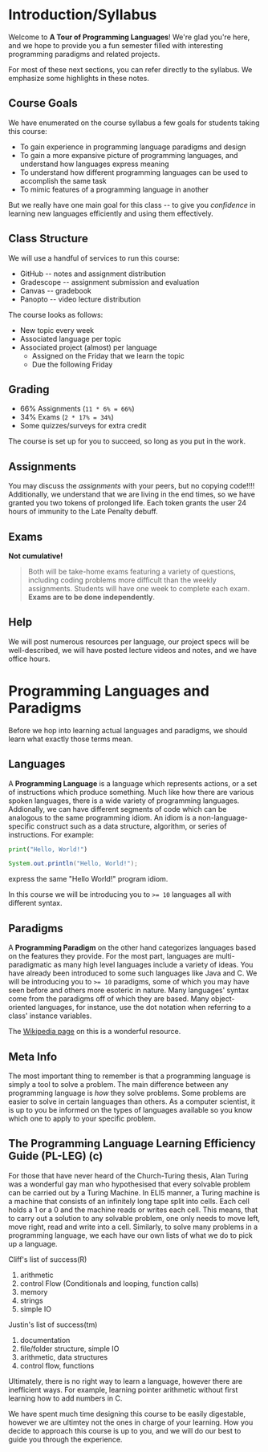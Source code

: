 # Introduction/Syllabus

Welcome to **A Tour of Programming Languages**!
We're glad you're here, and we hope to provide you a fun semester filled with interesting programming paradigms and related projects.

For most of these next sections, you can refer directly to the syllabus.
We emphasize some highlights in these notes.

## Course Goals

We have enumerated on the course syllabus a few goals for students taking this course:

* To gain experience in programming language paradigms and design
* To gain a more expansive picture of programming languages, and understand how languages express meaning
* To understand how different programming languages can be used to accomplish the same task
* To mimic features of a programming language in another

But we really have one main goal for this class -- to give you _confidence_ in learning new languages efficiently and using them effectively.

## Class Structure

We will use a handful of services to run this course:
* GitHub -- notes and assignment distribution
* Gradescope -- assignment submission and evaluation
* Canvas -- gradebook 
* Panopto -- video lecture distribution

The course looks as follows:
* New topic every week
* Associated language per topic
* Associated project (almost) per language
   - Assigned on the Friday that we learn the topic
   - Due the following Friday

## Grading

* 66% Assignments (`11 * 6% = 66%`)
* 34% Exams (`2 * 17% = 34%`)
* Some quizzes/surveys for extra credit

The course is set up for you to succeed, so long as you put in the work.

## Assignments 

You may discuss the _assignments_ with your peers, but no copying code!!!!
Additionally, we understand that we are living in the end times, so we have 
granted you two tokens of prolonged life. Each token grants the user 24 hours of
immunity to the Late Penalty debuff.

## Exams

**Not cumulative!**

> Both will be take-home exams featuring a variety of questions, including coding problems more difficult than the weekly assignments. Students will have one week to complete each exam. **Exams are to be done independently**.

## Help

We will post numerous resources per language, our project specs will be well-described, we will have posted lecture videos and notes, and we have office hours.

# Programming Languages and Paradigms

Before we hop into learning actual languages and paradigms, we should learn what 
exactly those terms mean.

## Languages

A **Programming Language** is a language which represents actions, or a set of 
instructions which produce something. Much like how there are various spoken 
languages, there is a wide variety of programming languages. Addionally, we can
have different segments of code which can be analogous to the same programming
idiom. An idiom is a non-language-specific construct such as a data structure, 
algorithm, or series of instructions.
For example:
```Python
print("Hello, World!")
```
```Java
System.out.println("Hello, World!");
```
express the same "Hello World!" program idiom.

In this course we will be introducing you to `>= 10` languages all with different
syntax. 

## Paradigms

A **Programming Paradigm** on the other hand categorizes languages based on the 
features they provide. For the most part, languages are multi-paradigmatic as
many high level languages include a variety of ideas. You have already been 
introduced to some such languages like Java and C. We will be introducing you to
`>= 10` paradigms, some of which you may have seen before and others more esoteric 
in nature. Many languages' syntax come from the paradigms off of which they are
based. Many object-oriented languages, for instance, use the dot notation when 
referring to a class' instance variables.

The [Wikipedia page](https://en.wikipedia.org/wiki/Programming_paradigm) on this 
is a wonderful resource.

## Meta Info

The most important thing to remember is that a programming language is simply a 
tool to solve a problem. The main difference between any programming language is 
_how_ they solve problems. Some problems are easier to solve in certain 
languages than others. As a computer scientist, it is up to you be informed on 
the types of languages available so you know which one to apply to your specific 
problem.

## The Programming Language Learning Efficiency Guide (PL-LEG) (c)

For those that have never heard of the Church-Turing thesis, Alan Turing was a 
wonderful gay man who hypothesised that every solvable problem can be carried out
by a Turing Machine. In ELI5 manner, a Turing machine is a machine that 
consists of an infinitely long tape split into cells. Each cell holds a 1 
or a 0 and the machine reads or writes each cell. This means, that to carry
out a solution to any solvable problem, one only needs to move left, move right,
read and write into a cell. Similarly, to solve many problems in a programming
language, we each have our own lists of what we do to pick up a language.

Cliff's list of success(R)
1. arithmetic
1. control Flow (Conditionals and looping, function calls)
1. memory
1. strings
1. simple IO

Justin's list of success(tm)
1. documentation
1. file/folder structure, simple IO
1. arithmetic, data structures
1. control flow, functions

Ultimately, there is no right way to learn a language, however there are 
inefficient ways. For example, learning pointer arithmetic without first 
learning how to add numbers in C. 

We have spent much time designing this course to be easily digestable, however 
we are ultimtey not the ones in charge of your learning. How you decide to 
approach this course is up to you, and we will do our best to guide you through 
the experience.
